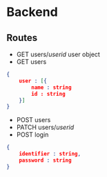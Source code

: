 # Backend
## Routes
- GET users/*userid*
user object
- GET users

```json
{
    user : [{
        name : string
        id : string
    }]
}
```
- POST users
- PATCH users/*userid*
- POST login
```json
{
    identifier : string,
    password : string
}
```
